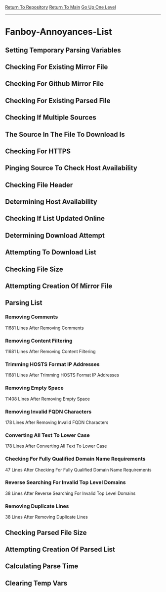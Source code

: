 [Return To Repository](https://github.com/deathbybandaid/piholeparser/)
[Return To Main](https://github.com/deathbybandaid/piholeparser/blob/master/RecentRunLogs/Mainlog.md)
[Go Up One Level](https://github.com/deathbybandaid/piholeparser/blob/master/RecentRunLogs/TopLevelScripts/30-Processing-External-Blacklists.md)
____________________________________
# Fanboy-Annoyances-List
## Setting Temporary Parsing Variables
## Checking For Existing Mirror File
## Checking For Github Mirror File
## Checking For Existing Parsed File
## Checking If Multiple Sources
## The Source In The File To Download Is
## Checking For HTTPS
## Pinging Source To Check Host Availability
## Checking File Header
## Determining Host Availability
## Checking If List Updated Online
## Determining Download Attempt
## Attempting To Download List
## Checking File Size
## Attempting Creation Of Mirror File
## Parsing List
### Removing Comments
11681 Lines After Removing Comments
### Removing Content Filtering
11681 Lines After Removing Content Filtering
### Trimming HOSTS Format IP Addresses
11681 Lines After Trimming HOSTS Format IP Addresses
### Removing Empty Space
11408 Lines After Removing Empty Space
### Removing Invalid FQDN Characters
178 Lines After Removing Invalid FQDN Characters
### Converting All Text To Lower Case
178 Lines After Converting All Text To Lower Case
### Checking For Fully Qualified Domain Name Requirements
47 Lines After Checking For Fully Qualified Domain Name Requirements
### Reverse Searching For Invalid Top Level Domains
38 Lines After Reverse Searching For Invalid Top Level Domains
### Removing Duplicate Lines
38 Lines After Removing Duplicate Lines
## Checking Parsed File Size
## Attempting Creation Of Parsed List
## Calculating Parse Time
## Clearing Temp Vars
